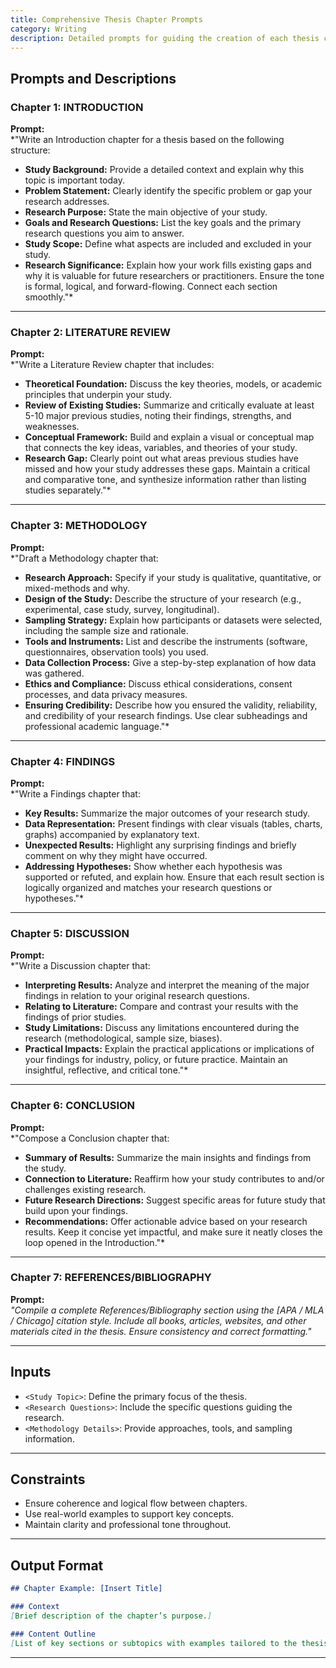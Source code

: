 ```yaml
---
title: Comprehensive Thesis Chapter Prompts
category: Writing  
description: Detailed prompts for guiding the creation of each thesis chapter, from introduction to references.
---
```


## Prompts and Descriptions

### **Chapter 1: INTRODUCTION**  
**Prompt:**  
*"Write an Introduction chapter for a thesis based on the following structure:
- **Study Background:** Provide a detailed context and explain why this topic is important today.
- **Problem Statement:** Clearly identify the specific problem or gap your research addresses.
- **Research Purpose:** State the main objective of your study.
- **Goals and Research Questions:** List the key goals and the primary research questions you aim to answer.
- **Study Scope:** Define what aspects are included and excluded in your study.
- **Research Significance:** Explain how your work fills existing gaps and why it is valuable for future researchers or practitioners.
Ensure the tone is formal, logical, and forward-flowing. Connect each section smoothly."*

---

### **Chapter 2: LITERATURE REVIEW**  
**Prompt:**  
*"Write a Literature Review chapter that includes:
- **Theoretical Foundation:** Discuss the key theories, models, or academic principles that underpin your study.
- **Review of Existing Studies:** Summarize and critically evaluate at least 5-10 major previous studies, noting their findings, strengths, and weaknesses.
- **Conceptual Framework:** Build and explain a visual or conceptual map that connects the key ideas, variables, and theories of your study.
- **Research Gap:** Clearly point out what areas previous studies have missed and how your study addresses these gaps.
Maintain a critical and comparative tone, and synthesize information rather than listing studies separately."*

---

### **Chapter 3: METHODOLOGY**  
**Prompt:**  
*"Draft a Methodology chapter that:
- **Research Approach:** Specify if your study is qualitative, quantitative, or mixed-methods and why.
- **Design of the Study:** Describe the structure of your research (e.g., experimental, case study, survey, longitudinal).
- **Sampling Strategy:** Explain how participants or datasets were selected, including the sample size and rationale.
- **Tools and Instruments:** List and describe the instruments (software, questionnaires, observation tools) you used.
- **Data Collection Process:** Give a step-by-step explanation of how data was gathered.
- **Ethics and Compliance:** Discuss ethical considerations, consent processes, and data privacy measures.
- **Ensuring Credibility:** Describe how you ensured the validity, reliability, and credibility of your research findings.
Use clear subheadings and professional academic language."*

---

### **Chapter 4: FINDINGS**  
**Prompt:**  
*"Write a Findings chapter that:
- **Key Results:** Summarize the major outcomes of your research study.
- **Data Representation:** Present findings with clear visuals (tables, charts, graphs) accompanied by explanatory text.
- **Unexpected Results:** Highlight any surprising findings and briefly comment on why they might have occurred.
- **Addressing Hypotheses:** Show whether each hypothesis was supported or refuted, and explain how.
Ensure that each result section is logically organized and matches your research questions or hypotheses."*

---

### **Chapter 5: DISCUSSION**  
**Prompt:**  
*"Write a Discussion chapter that:
- **Interpreting Results:** Analyze and interpret the meaning of the major findings in relation to your original research questions.
- **Relating to Literature:** Compare and contrast your results with the findings of prior studies.
- **Study Limitations:** Discuss any limitations encountered during the research (methodological, sample size, biases).
- **Practical Impacts:** Explain the practical applications or implications of your findings for industry, policy, or future practice.
Maintain an insightful, reflective, and critical tone."*

---

### **Chapter 6: CONCLUSION**  
**Prompt:**  
*"Compose a Conclusion chapter that:
- **Summary of Results:** Summarize the main insights and findings from the study.
- **Connection to Literature:** Reaffirm how your study contributes to and/or challenges existing research.
- **Future Research Directions:** Suggest specific areas for future study that build upon your findings.
- **Recommendations:** Offer actionable advice based on your research results.
Keep it concise yet impactful, and make sure it neatly closes the loop opened in the Introduction."*

---

### **Chapter 7: REFERENCES/BIBLIOGRAPHY**  
**Prompt:**  
*"Compile a complete References/Bibliography section using the [APA / MLA / Chicago] citation style. Include all books, articles, websites, and other materials cited in the thesis. Ensure consistency and correct formatting."*

---

## Inputs

- `<Study Topic>`: Define the primary focus of the thesis.  
- `<Research Questions>`: Include the specific questions guiding the research.  
- `<Methodology Details>`: Provide approaches, tools, and sampling information.

---

## Constraints

- Ensure coherence and logical flow between chapters.  
- Use real-world examples to support key concepts.  
- Maintain clarity and professional tone throughout.

---

## Output Format

```markdown
## Chapter Example: [Insert Title]

### Context
[Brief description of the chapter’s purpose.]

### Content Outline
[List of key sections or subtopics with examples tailored to the thesis.]
```

---
